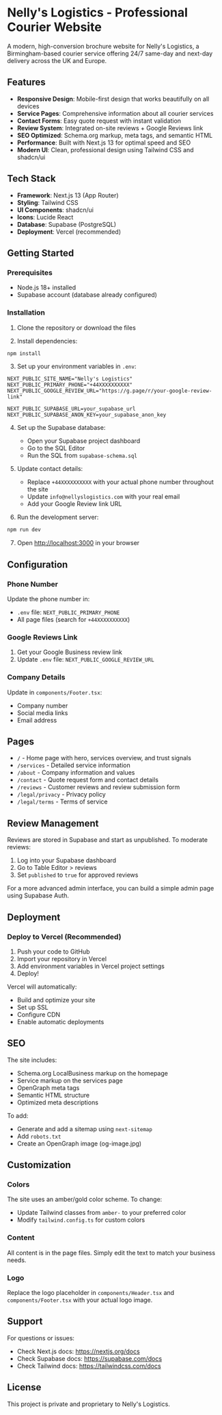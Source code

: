 # Nelly's Logistics - Professional Courier Website

A modern, high-conversion brochure website for Nelly's Logistics, a Birmingham-based courier service offering 24/7 same-day and next-day delivery across the UK and Europe.

## Features

- **Responsive Design**: Mobile-first design that works beautifully on all devices
- **Service Pages**: Comprehensive information about all courier services
- **Contact Forms**: Easy quote request with instant validation
- **Review System**: Integrated on-site reviews + Google Reviews link
- **SEO Optimized**: Schema.org markup, meta tags, and semantic HTML
- **Performance**: Built with Next.js 13 for optimal speed and SEO
- **Modern UI**: Clean, professional design using Tailwind CSS and shadcn/ui

## Tech Stack

- **Framework**: Next.js 13 (App Router)
- **Styling**: Tailwind CSS
- **UI Components**: shadcn/ui
- **Icons**: Lucide React
- **Database**: Supabase (PostgreSQL)
- **Deployment**: Vercel (recommended)

## Getting Started

### Prerequisites

- Node.js 18+ installed
- Supabase account (database already configured)

### Installation

1. Clone the repository or download the files

2. Install dependencies:
```bash
npm install
```

3. Set up your environment variables in `.env`:
```env
NEXT_PUBLIC_SITE_NAME="Nelly's Logistics"
NEXT_PUBLIC_PRIMARY_PHONE="+44XXXXXXXXXX"
NEXT_PUBLIC_GOOGLE_REVIEW_URL="https://g.page/r/your-google-review-link"

NEXT_PUBLIC_SUPABASE_URL=your_supabase_url
NEXT_PUBLIC_SUPABASE_ANON_KEY=your_supabase_anon_key
```

4. Set up the Supabase database:
   - Open your Supabase project dashboard
   - Go to the SQL Editor
   - Run the SQL from `supabase-schema.sql`

5. Update contact details:
   - Replace `+44XXXXXXXXXX` with your actual phone number throughout the site
   - Update `info@nellyslogistics.com` with your real email
   - Add your Google Review link URL

6. Run the development server:
```bash
npm run dev
```

7. Open [http://localhost:3000](http://localhost:3000) in your browser

## Configuration

### Phone Number
Update the phone number in:
- `.env` file: `NEXT_PUBLIC_PRIMARY_PHONE`
- All page files (search for `+44XXXXXXXXXX`)

### Google Reviews Link
1. Get your Google Business review link
2. Update `.env` file: `NEXT_PUBLIC_GOOGLE_REVIEW_URL`

### Company Details
Update in `components/Footer.tsx`:
- Company number
- Social media links
- Email address

## Pages

- `/` - Home page with hero, services overview, and trust signals
- `/services` - Detailed service information
- `/about` - Company information and values
- `/contact` - Quote request form and contact details
- `/reviews` - Customer reviews and review submission form
- `/legal/privacy` - Privacy policy
- `/legal/terms` - Terms of service

## Review Management

Reviews are stored in Supabase and start as unpublished. To moderate reviews:

1. Log into your Supabase dashboard
2. Go to Table Editor > reviews
3. Set `published` to `true` for approved reviews

For a more advanced admin interface, you can build a simple admin page using Supabase Auth.

## Deployment

### Deploy to Vercel (Recommended)

1. Push your code to GitHub
2. Import your repository in Vercel
3. Add environment variables in Vercel project settings
4. Deploy!

Vercel will automatically:
- Build and optimize your site
- Set up SSL
- Configure CDN
- Enable automatic deployments

## SEO

The site includes:
- Schema.org LocalBusiness markup on the homepage
- Service markup on the services page
- OpenGraph meta tags
- Semantic HTML structure
- Optimized meta descriptions

To add:
- Generate and add a sitemap using `next-sitemap`
- Add `robots.txt`
- Create an OpenGraph image (og-image.jpg)

## Customization

### Colors
The site uses an amber/gold color scheme. To change:
- Update Tailwind classes from `amber-` to your preferred color
- Modify `tailwind.config.ts` for custom colors

### Content
All content is in the page files. Simply edit the text to match your business needs.

### Logo
Replace the logo placeholder in `components/Header.tsx` and `components/Footer.tsx` with your actual logo image.

## Support

For questions or issues:
- Check Next.js docs: https://nextjs.org/docs
- Check Supabase docs: https://supabase.com/docs
- Check Tailwind docs: https://tailwindcss.com/docs

## License

This project is private and proprietary to Nelly's Logistics.
